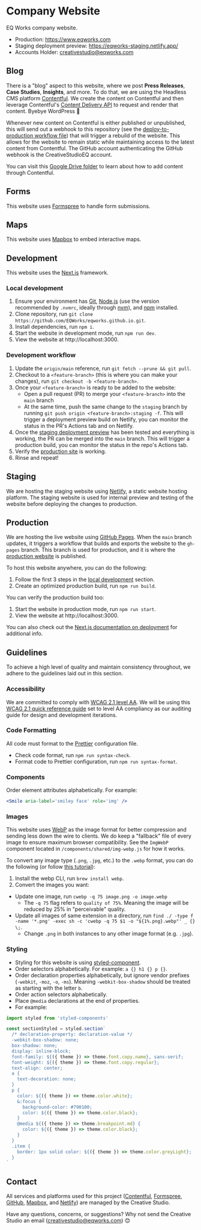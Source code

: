 # Company Website

EQ Works company website.

- Production: <https://www.eqworks.com>
- Staging deployment preview: <https://eqworks-staging.netlify.app/>
- Accounts Holder: creativestudio@eqworks.com

## Blog

There is a "blog" aspect to this website, where we post **Press Releases**, **Case Studies**, **Insights**, and more. To do that, we are using the Headless CMS platform [Contentful](https://www.contentful.com/). We create the content on Contentful and then leverage Contentful's [Content Delivery API](https://www.contentful.com/developers/docs/references/content-delivery-api/) to request and render that content. Byebye WordPress 👋

Whenever new content on Contentful is either published or unpublished, this will send out a webhook to this repository (see the [deploy-to-production workflow file](.github/workflows/deploy-to-production.yml)) that will trigger a rebuild of the website. This allows for the website to remain static while maintaining access to the latest content from Contentful. The GitHub account authenticating the GitHub webhook is the CreativeStudioEQ account.

You can visit this [Google Drive folder](https://drive.google.com/drive/folders/1IVVPuNTpHZMi1OjolZkVtkQiJ1bQPKgw?usp=sharing) to learn about how to add content through Contentful.

## Forms

This website uses [Formspree](https://formspree.io/) to handle form submissions.

## Maps

This website uses [Mapbox](https://www.mapbox.com/) to embed interactive maps.

## Development

This website uses the [Next.js](https://nextjs.org/) framework.

### Local development

1. Ensure your environment has [Git](https://git-scm.com/), [Node.js](https://nodejs.org/en/) (use the version recommended by `.nvmrc`, ideally through [nvm](https://github.com/nvm-sh/nvm)), and [npm](https://www.npmjs.com/) installed.
2. Clone repository, run `git clone https://github.com/EQWorks/eqworks.github.io.git`.
3. Install dependencies, run `npm i`.
4. Start the website in development mode, run `npm run dev`.
5. View the website at http://localhost:3000.

### Development workflow

1. Update the `origin/main` reference, run `git fetch --prune && git pull`.
2. Checkout to a `<feature-branch>` (this is where you can make your changes), run `git checkout -b <feature-branch>`.
3. Once your `<feature-branch>` is ready to be added to the website:
   - Open a pull request (PR) to merge your `<feature-branch>` into the `main` branch
   - At the same time, push the same change to the `staging` branch by running `git push origin <feature-branch>:staging -f`. This will trigger a deployment preview build on Netlify, you can monitor the status in the PR's Actions tab and on Netlify.
4. Once the [staging deployment preview](https://eqworks-staging.netlify.app/) has been tested and everything is working, the PR can be merged into the `main` branch. This will trigger a production build, you can monitor the status in the repo's Actions tab.
5. Verify the [production site](https://www.eqworks.com) is working.
6. Rinse and repeat!

## Staging

We are hosting the staging website using [Netlify](https://www.netlify.com/), a static website hosting platform. The staging website is used for internal preview and testing of the website before deploying the changes to production.

## Production

We are hosting the live website using [GitHub Pages](https://pages.github.com/). When the `main` branch updates, it triggers a workflow that builds and exports the website to the `gh-pages` branch. This branch is used for production, and it is where the [production website](https://www.eqworks.com) is published.

To host this website anywhere, you can do the following:

1. Follow the first 3 steps in the [local development](#local-development) section.
2. Create an optimized production build, run `npm run build`.

You can verify the production build too:

1. Start the website in production mode, run `npm run start`.
2. View the website at http://localhost:3000.

You can also check out the [Next.js documentation on deployment](https://nextjs.org/docs/deployment) for additional info.

## Guidelines

To achieve a high level of quality and maintain consistency throughout, we adhere to the guidelines laid out in this section.

### Accessibility

We are committed to comply with [WCAG 2.1 level AA](https://www.w3.org/TR/WCAG21/). We will be using this [WCAG 2.1 quick reference guide](https://www.w3.org/WAI/WCAG21/quickref/?currentsidebar=%23col_customize&showtechniques=126%2C127%2C128%2C129%2C136%2C144%2C145%2C146%2C147%2C148%2C149%2C1410%2C1411%2C1412%2C1413%2C211%2C212%2C214%2C221%2C222%2C223%2C224%2C225%2C226%2C231%2C232%2C233%2C241%2C242%2C243%2C244%2C245%2C246%2C247%2C248%2C249%2C2410%2C251%2C252%2C253%2C254%2C255%2C256%2C311%2C312%2C313%2C314%2C315%2C316%2C321%2C322%2C323%2C324%2C325%2C331%2C332%2C333%2C334%2C335%2C411%2C412%2C413&levels=aaa#top) set to level AA compliancy as our auditing guide for design and development iterations.

### Code Formatting

All code must format to the [Prettier](https://prettier.io/) configuration file.

- Check code format, run `npm run syntax-check`.
- Format code to Prettier configuration, run `npm run syntax-format`.

### Components

Order element attributes alphabetically. For example:

```jsx
<Smile aria-label='smiley face' role='img' />
```

### Images

This website uses [WebP](https://developers.google.com/speed/webp) as the image format for better compression and sending less down the wire to clients. We do keep a "fallback" file of every image to ensure maximum browser compatibility. See the `ImgWebP` component located in `/components/shared/img-webp.js` for how it works.

To convert any image type (`.png`, `.jpg`, etc.) to the `.webp` format, you can do the following (or follow [this tutorial](https://www.smashingmagazine.com/2018/07/converting-images-to-webp/#:~:text=To%20export%20an%20image%20to,WEBP%E2%80%9D%20in%20the%20format%20dropdown.&text=After%20you%20make%20your%20selection,image%20to%20be%20exported%20to)):

1. Install the webp CLI, run `brew install webp`.
2. Convert the images you want:

- Update one image, run `cwebp -q 75 image.png -o image.webp`
  - The `-q 75` flag refers to `quality of 75%`. Meaning the image will be reduced by 25% in "perceivable" quality.
- Update all images of same extension in a directory, run `find ./ -type f -name '*.png' -exec sh -c 'cwebp -q 75 $1 -o "${1%.png}.webp"' _ {} \;`.
  - Change `.png` in both instances to any other image format (e.g. `.jpg`).

### Styling

- Styling for this website is using [styled-component](https://styled-components.com/).
- Order selectors alphabetically. For example: `a {} h1 {} p {}`.
- Order declaration properties alphabetically, but ignore vendor prefixes (`-webkit`, `-moz`, `-o`, `-ms`). Meaning `-webkit-box-shadow` should be treated as starting with the letter `b`.
- Order action selectors alphabetically.
- Place `@media` declarations at the end of properties.
- For example:

```jsx
import styled from 'styled-components'

const sectionStyled = styled.section`
  /* declaration-property: declaration-value */
  -webkit-box-shadow: none;
  box-shadow: none;
  display: inline-block;
  font-family: ${({ theme }) => theme.font.copy.name}, sans-serif;
  font-weight: ${({ theme }) => theme.font.copy.regular};
  text-align: center;
  a {
    text-decoration: none;
  }
  p {
    color: ${({ theme }) => theme.color.white};
    &:focus {
      background-color: #790100;
      color: ${({ theme }) => theme.color.black};
    }
    @media ${({ theme }) => theme.breakpoint.md} {
      color: ${({ theme }) => theme.color.black};
    }
  }
  .item {
    border: 1px solid color: ${({ theme }) => theme.color.greyLight};
  }
`
```

## Contact

All services and platforms used for this project ([Contentful](https://www.contentful.com/), [Formspree](https://formspree.io/), [GitHub](https://github.com/CreativeStudioEQ), [Mapbox](https://www.mapbox.com/), and [Netlify](https://www.netlify.com/)) are managed by the Creative Studio.

Have any questions, concerns, or suggestions? Why not send the Creative Studio an email ([creativestudio@eqworks.com](mailto:creativestudio@eqworks.com)) 😊

